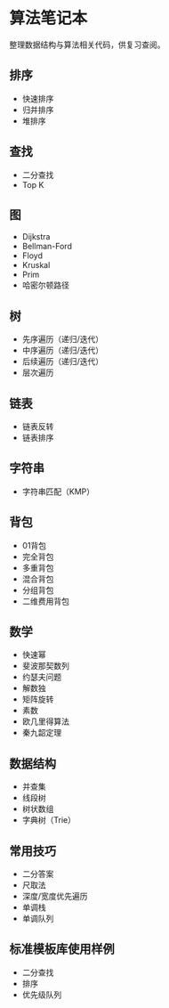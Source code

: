 # 算法笔记本
整理数据结构与算法相关代码，供复习查阅。

## 排序
- 快速排序
- 归并排序
- 堆排序

## 查找
- 二分查找
- Top K

## 图
- Dijkstra
- Bellman-Ford
- Floyd
- Kruskal
- Prim
- 哈密尔顿路径

## 树
- 先序遍历（递归/迭代）
- 中序遍历（递归/迭代）
- 后续遍历（递归/迭代）
- 层次遍历

## 链表
- 链表反转
- 链表排序

## 字符串
- 字符串匹配（KMP）

## 背包
- 01背包
- 完全背包
- 多重背包
- 混合背包
- 分组背包
- 二维费用背包

## 数学
- 快速幂
- 斐波那契数列
- 约瑟夫问题
- 解数独
- 矩阵旋转
- 素数
- 欧几里得算法
- 秦九韶定理

## 数据结构
- 并查集
- 线段树
- 树状数组
- 字典树（Trie）

## 常用技巧
- 二分答案
- 尺取法
- 深度/宽度优先遍历
- 单调栈
- 单调队列

## 标准模板库使用样例
- 二分查找
- 排序
- 优先级队列